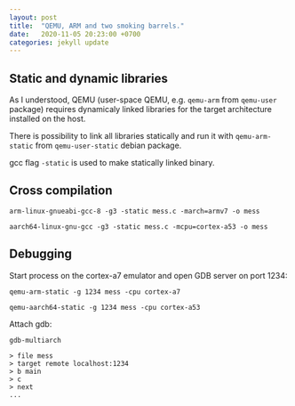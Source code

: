 ```yaml
---
layout: post
title:  "QEMU, ARM and two smoking barrels."
date:   2020-11-05 20:23:00 +0700
categories: jekyll update
---
```

## Static and dynamic libraries

As I understood, QEMU (user-space QEMU, e.g. `qemu-arm` from `qemu-user` package) requires dynamicaly linked libraries for the target architecture installed on the host. 

There is possibility to link all libraries statically and run it with `qemu-arm-static` from `qemu-user-static` debian package.

gcc flag `-static` is used to make statically linked binary.


## Cross compilation

    arm-linux-gnueabi-gcc-8 -g3 -static mess.c -march=armv7 -o mess
    
    aarch64-linux-gnu-gcc -g3 -static mess.c -mcpu=cortex-a53 -o mess

## Debugging

Start process on the cortex-a7 emulator and open GDB server on port 1234:

    qemu-arm-static -g 1234 mess -cpu cortex-a7
    
    qemu-aarch64-static -g 1234 mess -cpu cortex-a53

    
Attach gdb:
    
    gdb-multiarch
    
    > file mess
    > target remote localhost:1234
    > b main
    > c
    > next
    ...

